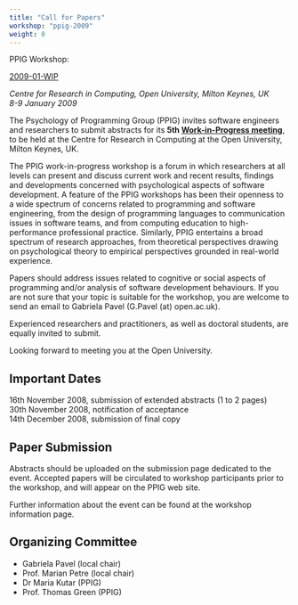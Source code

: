 ```yaml
---
title: "Call for Papers"
workshop: "ppig-2009"
weight: 0
---
```

PPIG Workshop: 

[2009-01-WIP](/workshop/ppig-wip-workshop-2009)

_Centre for Research in Computing, Open University, Milton Keynes, UK  
8-9 January 2009_

The Psychology of Programming Group (PPIG) invites software engineers and researchers to submit abstracts for its **5th [Work-in-Progress meeting](/node/261)**, to be held at the Centre for Research in Computing at the Open University, Milton Keynes, UK.

The PPIG work-in-progress workshop is a forum in which researchers at all levels can present and discuss current work and recent results, findings and developments concerned with psychological aspects of software development. A feature of the PPIG workshops has been their openness to a wide spectrum of concerns related to programming and software engineering, from the design of programming languages to communication issues in software teams, and from computing education to high-performance professional practice. Similarly, PPIG entertains a broad spectrum of research approaches, from theoretical perspectives drawing on psychological theory to empirical perspectives grounded in real-world experience.

Papers should address issues related to cognitive or social aspects of programming and/or analysis of software development behaviours. If you are not sure that your topic is suitable for the workshop, you are welcome to send an email to Gabriela Pavel (G.Pavel (at) open.ac.uk).

Experienced researchers and practitioners, as well as doctoral students, are equally invited to submit.

Looking forward to meeting you at the Open University.

Important Dates
---------------

16th November 2008, submission of extended abstracts (1 to 2 pages)  
30th November 2008, notification of acceptance  
14th December 2008, submission of final copy

Paper Submission
----------------

Abstracts should be uploaded on the submission page dedicated to the event. Accepted papers will be circulated to workshop participants prior to the workshop, and will appear on the PPIG web site.

Further information about the event can be found at the workshop information page.

Organizing Committee
--------------------

*   Gabriela Pavel (local chair)
*   Prof. Marian Petre (local chair)
*   Dr Maria Kutar (PPIG)
*   Prof. Thomas Green (PPIG)
